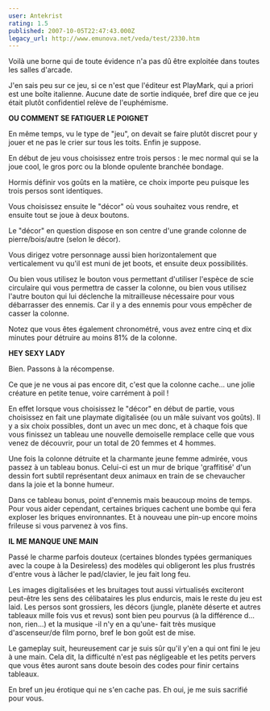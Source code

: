 ```yaml
---
user: Antekrist
rating: 1.5
published: 2007-10-05T22:47:43.000Z
legacy_url: http://www.emunova.net/veda/test/2330.htm
---
```

Voilà une borne qui de toute évidence n'a pas dû être exploitée dans toutes les salles d'arcade.  

J'en sais peu sur ce jeu, si ce n'est que l'éditeur est PlayMark, qui a priori est une boîte italienne. Aucune date de sortie indiquée, bref dire que ce jeu était plutôt confidentiel relève de l'euphémisme.  

  

**OU COMMENT SE FATIGUER LE POIGNET**  

En même temps, vu le type de "jeu", on devait se faire plutôt discret pour y jouer et ne pas le crier sur tous les toits. Enfin je suppose.  

En début de jeu vous choisissez entre trois persos : le mec normal qui se la joue cool, le gros porc ou la blonde opulente branchée bondage.  

Hormis définir vos goûts en la matière, ce choix importe peu puisque les trois persos sont identiques.  

Vous choisissez ensuite le "décor" où vous souhaitez vous rendre, et ensuite tout se joue à deux boutons.  

Le "décor" en question dispose en son centre d'une grande colonne de pierre/bois/autre (selon le décor).  

Vous dirigez votre personnage aussi bien horizontalement que verticalement vu qu'il est muni de jet boots, et ensuite deux possibilités.  

Ou bien vous utilisez le bouton vous permettant d'utiliser l'espèce de scie circulaire qui vous permettra de casser la colonne, ou bien vous utilisez l'autre bouton qui lui déclenche la mitrailleuse nécessaire pour vous débarrasser des ennemis. Car il y a des ennemis pour vous empêcher de casser la colonne.  

Notez que vous êtes également chronométré, vous avez entre cinq et dix minutes pour détruire au moins 81% de la colonne.  

  

**HEY SEXY LADY**  

Bien. Passons à la récompense.  

Ce que je ne vous ai pas encore dit, c'est que la colonne cache... une jolie créature en petite tenue, voire carrément à poil !   

En effet lorsque vous choisissez le "décor" en début de partie, vous choisissez en fait une playmate digitalisée (ou un mâle suivant vos goûts). Il y a six choix possibles, dont un avec un mec donc, et à chaque fois que vous finissez un tableau une nouvelle demoiselle remplace celle que vous venez de découvrir, pour un total de 20 femmes et 4 hommes.  

Une fois la colonne détruite et la charmante jeune femme admirée, vous passez à un tableau bonus. Celui-ci est un mur de brique 'graffitisé' d'un dessin fort subtil représentant deux animaux en train de se chevaucher dans la joie et la bonne humeur.  

Dans ce tableau bonus, point d'ennemis mais beaucoup moins de temps. Pour vous aider cependant, certaines briques cachent une bombe qui fera exploser les briques environnantes. Et à nouveau une pin-up encore moins frileuse si vous parvenez à vos fins.  

  

**IL ME MANQUE UNE MAIN**  

Passé le charme parfois douteux (certaines blondes typées germaniques avec la coupe à la Desireless) des modèles qui obligeront les plus frustrés d'entre vous à lâcher le pad/clavier, le jeu fait long feu.  

Les images digitalisées et les bruitages tout aussi virtualisés exciteront peut-être les sens des célibataires les plus endurcis, mais le reste du jeu est laid. Les persos sont grossiers, les décors (jungle, planète déserte et autres tableaux mille fois vus et revus) sont bien peu pourvus (à la différence d... non, rien...) et la musique -il n'y en a qu'une- fait très musique d'ascenseur/de film porno, bref le bon goût est de mise.  

Le gameplay suit, heureusement car je suis sûr qu'il y'en a qui ont fini le jeu à une main. Cela dit, la difficulté n'est pas négligeable et les petits pervers que vous êtes auront sans doute besoin des codes pour finir certains tableaux.  

En bref un jeu érotique qui ne s'en cache pas. Eh oui, je me suis sacrifié pour vous.